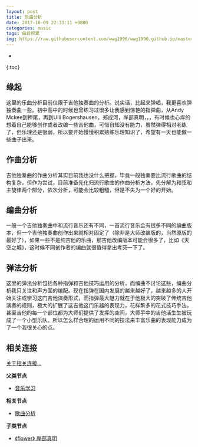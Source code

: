 ```yaml
---
layout: post
title: 乐曲分析
date: 2017-10-09 22:33:11 +0800
categories: music
tags: 曲目积累
img: https://raw.githubusercontent.com/wwg1996/wwg1996.github.io/master/images/music.jpg
---
```

* 
{:toc}
## 缘起

这里的乐曲分析目前仅限于吉他独奏曲的分析。说实话，比起来弹唱，我更喜欢弹独奏曲一些。初中高中的时候也曾练习过很多让我感到惊艳的指弹曲，从Andy Mckee到押尾，再到Ulli Bogershausen，郑成河，岸部真明，，，有时候也心痒的想着自己能够创作或者改编一些吉他曲，可惜自知没有能力，虽然弹得相对老练了，但乐理还是很弱，所以要开始慢慢积累熟练乐理知识了，希望有一天也能做一些曲子出来。

## 作曲分析

吉他独奏曲的作曲分析其实目前我也没什么把握，毕竟一般独奏要比流行歌曲的结构复杂，但作为尝试，目前准备先化归流行歌曲的作曲分析方法，先分解为和弦和主旋律两个部分，依次分析，可能会比较粗糙，但是不失为一个好的开始。

## 编曲分析

一般一个吉他独奏曲中和流行音乐还有不同，一首流行音乐会有很多不同的编曲版本，但一个吉他独奏曲创作出来就相对固定了（除非是大师改编版的，当然原版的最好了），如果一些不是纯吉他的乐曲，那吉他改编版本可能会很多了，比如《天空之城》，这时候不同创作者的编曲就很值得拿出考究一下了。

## 弹法分析

这里的弹法分析包括各种指弹和吉他技巧运用的分析，而编曲不讨论这些，编曲分析我只关注和声方面的编配。现在指弹在国内发展的越来越好了，越来越多的人开始关注或学习这门吉他演奏形式，而指弹最大魅力就在于他极大的突破了传统吉他演奏的规则，极大的扩展了这吉他这门乐器的表现力，花样繁多的花式技巧手法，甚至吉他的每一个部位都为大师们提供了发挥的空间，大师手中的吉他活生生被玩成了一个小型乐队。所以怎么样合理的运用不同的技法来丰富乐曲的表现能力成为了一个我很关心的点。

## 相关连接

[关于相关连接...](https://wwg1996.github.io/pkm/2017/10/09/wzdjg.html)

 **父类节点**

*   [音乐学习](https://wwg1996.github.io/category/music.html)

**相关节点** 

* [歌曲分析](https://wwg1996.github.io/music/2017/10/09/gqfx.html)

**子类节点**

*   [《flower》 岸部真明](https://wwg1996.github.io/music/2017/10/09/flower.html)